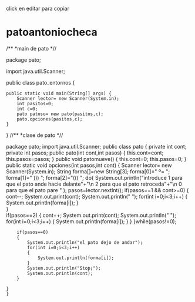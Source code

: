 click en editar para copiar
# patoantoniocheca
/**
*main de pato
*//


package pato;

import java.util.Scanner;

public class pato_entornos {

	public static void main(String[] args) {
		Scanner lector= new Scanner(System.in);
		int pasitos=0;
		int c=0;
		pato patoso= new pato(pasitos,c);
		pato.opciones(pasitos,c);
	}
}
//**
*clase de pato
*//


package pato;
import java.util.Scanner;
	public class pato
	{
			private int cont;
			private int pasos;
	public pato(int cont,int pasos)
	{
		this.cont=cont;
		this.pasos=pasos;
	}
	public void patomueve()
	{
		this.cont=0;
		this.pasos=0;
	}
	public static void opciones(int pasos,int cont)
	{
		Scanner lector= new Scanner(System.in);
		String forma[]=new String[3];
	    forma[0]="    º=  ";
	    forma[1]=" )))   ";
	    forma[2]="(((  ";
		do{
			System.out.println("introduce 1 para que el pato ande hacie delante"+"\n 2 para que el pato retroceda"+"\n 0 para que el pato pare " );
			pasos=lector.nextInt();
			if(pasos==1 && cont>=0)
			{	
				cont--;
						System.out.print(cont);
					System.out.println(" ");
					for(int i=0;i<3;i++)
					{
						System.out.println(forma[i]);
					}		
			}	
			if(pasos==2)
			{
				cont++;
					System.out.print(cont);
				System.out.println(" ");
				for(int i=0;i<3;i++)
				{
					System.out.println(forma[i]);
				}
			}
		}while(pasos!=0);
		
		if(pasos==0)
		{	
			System.out.println("el pato dejo de andar");
			for(int i=0;i<3;i++)
			{
				System.out.println(forma[i]);
			}		
			System.out.println("Stop¡");
			System.out.println(cont);
		}
		
	}
	}
	
	
